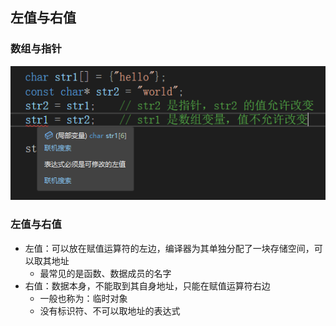 ## 左值与右值

### 数组与指针

![](./imgs/img_1.png)

### 左值与右值

- 左值：可以放在赋值运算符的左边，编译器为其单独分配了一块存储空间，可以取其地址
  - 最常见的是函数、数据成员的名字
- 右值：数据本身，不能取到其自身地址，只能在赋值运算符右边
  - 一般也称为：临时对象
  - 没有标识符、不可以取地址的表达式
